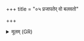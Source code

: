 +++
title = "०५ प्रजापतेर् वो बलवतो"

+++
<details><summary>मूलम् (GR)</summary>

प्रजापतेर् वो बलवतो बलेन मन्युं वि नयामसि ॥
</details>
